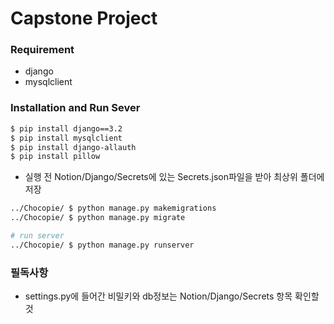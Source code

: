 # Capstone Project

### Requirement
- django
- mysqlclient
### Installation and Run Sever

```bash
$ pip install django==3.2
$ pip install mysqlclient
$ pip install django-allauth
$ pip install pillow
```
- 실행 전 Notion/Django/Secrets에 있는 Secrets.json파일을 받아 최상위 폴더에 저장
```bash
../Chocopie/ $ python manage.py makemigrations
../Chocopie/ $ python manage.py migrate
```

```bash
# run server
../Chocopie/ $ python manage.py runserver
```

### 필독사항

- settings.py에 들어간 비밀키와 db정보는 Notion/Django/Secrets 항목 확인할 것
